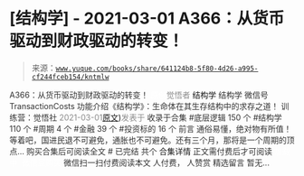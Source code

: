 # [结构学] - 2021-03-01 A366：从货币驱动到财政驱动的转变！

> 来源：[`www.yuque.com/books/share/641124b8-5f80-4d26-a995-cf244fceb154/kntmlw`](https://www.yuque.com/books/share/641124b8-5f80-4d26-a995-cf244fceb154/kntmlw)

<ne-p id="520f42f3293818f927861ebbd5b15da4_p_0" data-lake-id="520f42f3293818f927861ebbd5b15da4_p_0"><ne-text id="u0a228b3b" style="color: rgb(51, 51, 51);">A366：从货币驱动到财政驱动的转变！</ne-text></ne-p> <ne-p id="efbea46ab10fdbbb314a4e897abf12ea" data-lake-id="efbea46ab10fdbbb314a4e897abf12ea"><ne-text id="u1e7f932f" ne-fontsize="12" style="color: rgb(255, 255, 255);">原创</ne-text><ne-text id="uedb3b797" style="color: rgb(140, 140, 140);">觉悟者</ne-text> <ne-text id="ud7d47d37" ne-fontsize="14">结构学</ne-text></ne-p> <ne-p id="13d863a3ca24fad8e0e2801e443c0866" data-lake-id="13d863a3ca24fad8e0e2801e443c0866"><ne-text id="u7523b3ad" ne-fontsize="14" ne-bold="true" style="color: rgb(51, 51, 51);">结构学</ne-text></ne-p> <ne-p id="088ab14baf3d31aa19c2a45b9a13f7c2" data-lake-id="088ab14baf3d31aa19c2a45b9a13f7c2"><ne-text id="ue75b82c7" ne-fontsize="14" style="color: rgb(51, 51, 51);">微信号</ne-text><ne-text id="ud8633b46" ne-fontsize="14" style="color: rgb(51, 51, 51);">TransactionCosts</ne-text></ne-p> <ne-p id="3e5cbb555d2cecf636710631f435ad2f" data-lake-id="3e5cbb555d2cecf636710631f435ad2f"><ne-text id="ua2e9a0e5" ne-fontsize="14" style="color: rgb(51, 51, 51);">功能介绍</ne-text><ne-text id="u2ce2119e" ne-fontsize="14" style="color: rgb(51, 51, 51);">《结构学》：生命体在其生存结构中的求存之道！ 训练营：觉悟社</ne-text></ne-p> <ne-p id="40a9e6370099ed977df6130d9fcaee0e" data-lake-id="40a9e6370099ed977df6130d9fcaee0e"><ne-text id="u9a78aa45" style="color: rgb(140, 140, 140);">2021-03-01</ne-text>[<ne-text id="u6038938f" ne-fontsize="14">原文</ne-text>](https://mp.weixin.qq.com/s?__biz=MzIzMDYwOTM0Mg==&mid=2247485347&idx=1&sn=a916df57ddc7230366719fbecc6c1704&chksm=e8b19f72dfc61664fd99844bfe3ffffb5d6f088807c84d99f11ddbc7410b2eed67bc4c615d53#rd))<ne-text id="u79846f35" ne-fontsize="14" style="color: rgb(140, 140, 140);">发表于</ne-text></ne-p> <ne-p id="bbbbeded7dde80375ab2fac0ae893e96" data-lake-id="bbbbeded7dde80375ab2fac0ae893e96"><ne-text id="uc2a06629" style="color: rgb(51, 51, 51);">收录于合集</ne-text></ne-p> <ne-p id="75a3c00c043f6ab2eb062d08df1b014c" data-lake-id="75a3c00c043f6ab2eb062d08df1b014c"><ne-text id="u931641b6" style="color: rgb(51, 51, 51);">#底层逻辑 150 个</ne-text></ne-p> <ne-p id="152902071f1a0334263f0333ce9c7eef" data-lake-id="152902071f1a0334263f0333ce9c7eef"><ne-text id="ub52449bb" style="color: rgb(51, 51, 51);">#结构学 110 个</ne-text></ne-p> <ne-p id="cba8abc9561211a0d9f82e824b09e981" data-lake-id="cba8abc9561211a0d9f82e824b09e981"><ne-text id="ua0618773" style="color: rgb(51, 51, 51);">#周期 4 个</ne-text></ne-p> <ne-p id="a8d4d8f43d0d17ac3a8e809cfe7d33cd" data-lake-id="a8d4d8f43d0d17ac3a8e809cfe7d33cd"><ne-text id="uafcb3c28" style="color: rgb(51, 51, 51);">#金融 39 个</ne-text></ne-p> <ne-p id="4e4c545e51b3b8afb7475190a856eefe" data-lake-id="4e4c545e51b3b8afb7475190a856eefe"><ne-text id="u3f6e23fd" style="color: rgb(51, 51, 51);">#投资标的 16 个</ne-text></ne-p> <ne-p id="1ef30dacc86ec16320c9cc7ea99a8ce5" data-lake-id="1ef30dacc86ec16320c9cc7ea99a8ce5"><ne-text id="u3e1e8390" style="color: rgb(51, 51, 51);">前言</ne-text></ne-p> <ne-p id="d53708afa7c767aa05429e9279574a9e" data-lake-id="d53708afa7c767aa05429e9279574a9e"><ne-text id="u2ee87689" style="color: rgb(51, 51, 51);">通俗易懂，绝对物有所值！</ne-text></ne-p> <ne-p id="4b93838428e83fecae9b88b8fbcf6b7b" data-lake-id="4b93838428e83fecae9b88b8fbcf6b7b"><ne-text id="ucc5bb4bb" style="color: rgb(51, 51, 51);">等着吧，国进民退不可避免，通胀也不可避免。还有三个月，那将是一个周期的顶点…</ne-text></ne-p> <ne-p id="4aa962c72e01445097b27cd395eabc3e" data-lake-id="4aa962c72e01445097b27cd395eabc3e" ne-alignment="center"><ne-text id="uc0a95f08" style="color: rgb(51, 51, 51);">购买合集后可阅读全文</ne-text></ne-p> <ne-p id="0031d1d09feb2fbf73a4fc8d9948f6ed" data-lake-id="0031d1d09feb2fbf73a4fc8d9948f6ed" ne-alignment="center"><ne-text id="ua7d4bacf" style="color: rgb(51, 51, 51);">#</ne-text></ne-p> <ne-p id="e9b9590181a61602d89a72e0a35f4064" data-lake-id="e9b9590181a61602d89a72e0a35f4064" ne-alignment="center"><ne-text id="u6a6502d9" style="color: rgb(51, 51, 51);">已完结 共个</ne-text></ne-p> <ne-p id="0b0cd68652a772c533f0d9786d5759e9" data-lake-id="0b0cd68652a772c533f0d9786d5759e9" ne-alignment="center"><ne-text id="u3bcfdd27" ne-fontsize="16">合集详情</ne-text></ne-p> <ne-p id="a3e707d331c9b0f23d510c1e632caf29" data-lake-id="a3e707d331c9b0f23d510c1e632caf29" ne-alignment="center"><ne-text id="u7756a8fb" style="color: rgb(51, 51, 51);">正文需付费后才可阅读</ne-text></ne-p> <ne-p id="b9752b65b7c0ef973c28c19e9086fcf5" data-lake-id="b9752b65b7c0ef973c28c19e9086fcf5" ne-alignment="center"><ne-text id="u35279dfa" style="color: rgb(255, 255, 255);">加载中</ne-text></ne-p> <ne-p id="f4dc053223b3a2a5a5df5f8e59c9e6fb" data-lake-id="f4dc053223b3a2a5a5df5f8e59c9e6fb" ne-alignment="center"><ne-text id="ud699fcc0" style="color: rgb(255, 255, 255);"> 微信豆购买</ne-text></ne-p> <ne-p id="c9cad955b060ad1abedb615fe2bbfb0d" data-lake-id="c9cad955b060ad1abedb615fe2bbfb0d" ne-alignment="center"><ne-text id="uc4646cb7" style="color: rgb(51, 51, 51);">微信扫一扫付费阅读本文</ne-text></ne-p> <ne-p id="59cc2cd59a102f80d528b4bb113346ea" data-lake-id="59cc2cd59a102f80d528b4bb113346ea" ne-alignment="center"><ne-text id="u664251f4" ne-fontsize="13" style="color: rgb(51, 51, 51);">人付费， 人赞赏</ne-text></ne-p> <ne-h3 id="xJ1Fg" data-lake-id="xJ1Fg"><ne-heading-ext><ne-heading-anchor></ne-heading-anchor><ne-heading-fold></ne-heading-fold></ne-heading-ext><ne-heading-content><ne-text id="u0ee9b27f" ne-fontsize="16" style="color: rgb(51, 51, 51);">精选留言</ne-text></ne-heading-content></ne-h3> <ne-p id="03934a90743de0024850e4a4eeabe6e7" data-lake-id="03934a90743de0024850e4a4eeabe6e7"><ne-text id="u7b394d44" style="color: rgb(51, 51, 51);">暂无...</ne-text></ne-p>
